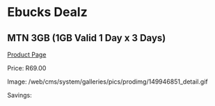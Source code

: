 
# Ebucks Dealz
## MTN 3GB (1GB Valid 1 Day x 3 Days)
[Product Page](https://www.ebucks.com/web/shop/productSelected.do?prodId=1194735397&catId=300)

Price: R69.00

Image: /web/cms/system/galleries/pics/prodimg/149946851_detail.gif

Savings: 


	